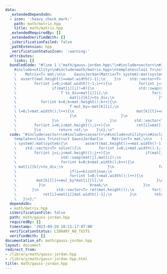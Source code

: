 ```yaml
---
data:
  _extendedDependsOn:
  - icon: ':heavy_check_mark:'
    path: math/matrix.hpp
    title: math/matrix.hpp
  _extendedRequiredBy: []
  _extendedVerifiedWith: []
  _isVerificationFailed: false
  _pathExtension: hpp
  _verificationStatusIcon: ':warning:'
  attributes:
    links: []
  bundledCode: "#line 1 \"math/gauss-jordan.hpp\"\n#include<vector>\n#include<cassert>\n\
    #include<utility>\n#include<math/matrix.hpp>\ntemplate<class T>\nstruct GaussJordan{\n\
    \    Matrix<T> mat;\n\n    GaussJordan(Matrix<T> system):mat(system){\n      \
    \  assert(mat.height()==mat.width()-1);\n    }\n    std::vector<T> solve(){\n\
    \        for(int i=0;i<mat.width()-1;i++){\n            for(int j=i;j<mat.height();j++){\n\
    \                if(mat[j][i]!=0){\n                    std::swap(mat[j],mat[i]);\n\
    \                    T to_div=mat[i][i];\n                    for(int k=0;k<mat.width();k++){\n\
    \                        mat[i][k]/=to_div;\n                    }\n         \
    \           for(int k=0;k<mat.height();k++){\n                        if(i==k)continue;\n\
    \                        T mul_by=-mat[k][i];\n                        for(int\
    \ l=0;l<mat.width();l++){\n                            mat[k][l]+=mul_by*mat[i][l];\n\
    \                        }\n                    }\n                    break;\n\
    \                }\n            }\n        }\n        std::vector<T> ret(mat.height());\n\
    \        for(int i=0;i<mat.height();i++){\n            ret[i]=mat[i][mat.width()-1];\n\
    \        }\n        return ret;\n    }\n};\n"
  code: "#include<vector>\n#include<cassert>\n#include<utility>\n#include<math/matrix.hpp>\n\
    template<class T>\nstruct GaussJordan{\n    Matrix<T> mat;\n\n    GaussJordan(Matrix<T>\
    \ system):mat(system){\n        assert(mat.height()==mat.width()-1);\n    }\n\
    \    std::vector<T> solve(){\n        for(int i=0;i<mat.width()-1;i++){\n    \
    \        for(int j=i;j<mat.height();j++){\n                if(mat[j][i]!=0){\n\
    \                    std::swap(mat[j],mat[i]);\n                    T to_div=mat[i][i];\n\
    \                    for(int k=0;k<mat.width();k++){\n                       \
    \ mat[i][k]/=to_div;\n                    }\n                    for(int k=0;k<mat.height();k++){\n\
    \                        if(i==k)continue;\n                        T mul_by=-mat[k][i];\n\
    \                        for(int l=0;l<mat.width();l++){\n                   \
    \         mat[k][l]+=mul_by*mat[i][l];\n                        }\n          \
    \          }\n                    break;\n                }\n            }\n \
    \       }\n        std::vector<T> ret(mat.height());\n        for(int i=0;i<mat.height();i++){\n\
    \            ret[i]=mat[i][mat.width()-1];\n        }\n        return ret;\n \
    \   }\n};"
  dependsOn:
  - math/matrix.hpp
  isVerificationFile: false
  path: math/gauss-jordan.hpp
  requiredBy: []
  timestamp: '2023-09-29 10:21:17-07:00'
  verificationStatus: LIBRARY_NO_TESTS
  verifiedWith: []
documentation_of: math/gauss-jordan.hpp
layout: document
redirect_from:
- /library/math/gauss-jordan.hpp
- /library/math/gauss-jordan.hpp.html
title: math/gauss-jordan.hpp
---
```

